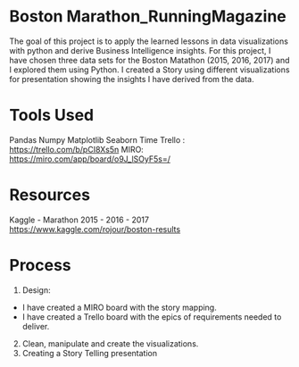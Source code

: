 # Boston Marathon_RunningMagazine
The goal of this project is to apply the learned lessons in data visualizations with python and derive Business Intelligence insights. For this project, I have chosen three data sets for the Boston Matathon (2015, 2016, 2017) and I explored them using Python. I created a Story using different visualizations for presentation showing the insights I have derived from the data.

# Tools Used
Pandas
Numpy
Matplotlib
Seaborn
Time
Trello : https://trello.com/b/pCI8Xs5n
MIRO: https://miro.com/app/board/o9J_lSOyF5s=/

# Resources
Kaggle - Marathon 2015 - 2016 - 2017
https://www.kaggle.com/rojour/boston-results 

# Process
1. Design: 
  * I have created a MIRO board with the story mapping.
  * I have created a Trello board with the epics of requirements needed to deliver. 
2. Clean, manipulate and create the visualizations. 
3. Creating a Story Telling presentation

